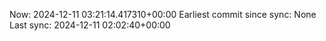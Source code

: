 Now: 2024-12-11 03:21:14.417310+00:00 Earliest commit since sync: None Last sync: 2024-12-11 02:02:40+00:00
